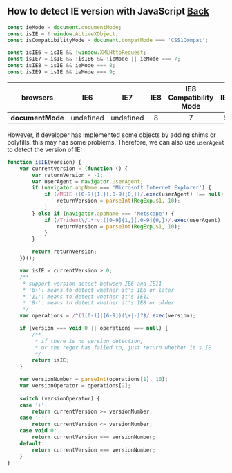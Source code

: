 ## How to detect IE version with JavaScript [Back](./qa.md)

```js
const ieMode = document.documentMode;
const isIE = !!window.ActiveXObject;
const isCompatibilityMode = document.compatMode === 'CSS1Compat';

const isIE6 = isIE && !window.XMLHttpRequest;
const isIE7 = isIE && !isIE6 && !ieMode || ieMode === 7;
const isIE8 = isIE && ieMode === 8;
const isIE9 = isIE && ieMode === 9;
```


**browsers**|IE6|IE7|IE8|IE8 Compatibility Mode|IE9|IE9 Compatibility Mode
:----:|:-:|:-:|:-:|:------------:|:-:|:------------:
**documentMode**|undefined|undefined|8|7|9|7

However, if developer has implemented some objects by adding shims or polyfills, this may has some problems. Therefore, we can also use `userAgent` to detect the version of IE:

```js
function isIE(version) {
    var currentVersion = (function () {
        var returnVersion = -1;
        var userAgent = navigator.userAgent;
        if (navigator.appName === 'Microsoft Internet Explorer') {
            if (/MSIE ([0-9]{1,}[.0-9]{0,})/.exec(userAgent) !== null) {
                returnVersion = parseInt(RegExp.$1, 10);
            }
        } else if (navigator.appName === 'Netscape') {
            if (/Trident\/.*rv:([0-9]{1,}[.0-9]{0,})/.exec(userAgent) !== null) {
                returnVersion = parseInt(RegExp.$1, 10);
            }
        }

        return returnVersion;
    })();

    var isIE = currentVersion > 0;
    /**
     * support version detect between IE6 and IE11
     * '6+': means to detect whether it's IE6 or later
     * '11': means to detect whether it's IE11
     * '8-': means to detect whether it's IE8 or older
     */
    var operations = /^(1[0-1]|[6-9])(\+|-)?$/.exec(version);

    if (version === void 0 || operations === null) {
        /**
         * if there is no version detection,
         * or the regex has failed to, just return whether it's IE
         */
        return isIE;
    }

    var versionNumber = parseInt(operations[1], 10);
    var versionOperator = operations[2];
    
    switch (versionOperator) {
    case '+':
        return currentVersion >= versionNumber;
    case '-':
        return currentVersion <= versionNumber;
    case void 0:
        return currentVersion === versionNumber;
    default:
        return currentVersion === versionNumber;
    }
}
```